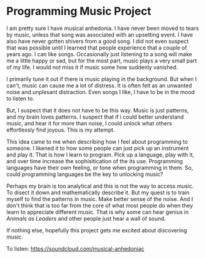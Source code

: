 # Programming Music Project

I am pretty sure I have musical anhedonia. I have never been moved to tears by music, unless that song was associated with an upsetting event. I have also have never gotten shivers from a good song. I did not even suspect that was possible until I learned that people experience that a couple of years ago. I can like songs. Occasionally just listening to a song will make me a little happy or sad, but for the most part, music plays a very small part of my life. I would not miss it if music some how suddenly vanished.

I primarily tune it out if there is music playing in the background. But when I can't, music can cause me a lot of distress. It is often felt as an unwanted noise and unplesant distraction. Even songs I like, I have to be in the mood to listen to.

But, I suspect that it does not have to be this way. Music is just patterns, and my brain loves patterns. I suspect that if i could better understand music, and hear it for more than noise, I could unlock what others effortlessly find joyous. This is my attempt.

This idea came to me when describing how I feel about programming to someone. I likened it to how some people can just pick up an instrument and play it. That is how I learn to program. Pick up a language, play with it, and over time increase the sophisitication of the its use. Programming languages have their own feeling, or tone when programming in them. So, could programming languages be the key to unlocking music?

Perhaps my brain is too analytical and this is not the way to access music. To disect it down and mathematically describe it. But my quest is to train myself to find the patterns in music. Make better sense of the noise. And I don't think that is too far from the core of what most people do when they learn to appreciate different music. That is why some can hear genius in *Animals as Leaders* and other people just hear a wall of sound. 

If nothing else, hopefully this project gets me excited about discovering music.

To listen: https://soundcloud.com/musical-anhedoniac
